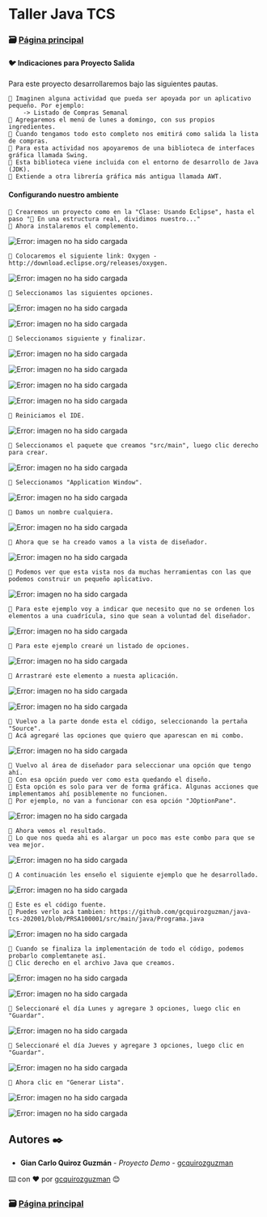 # Taller Java TCS                                                                       
### 🗃️ [Página principal](https://github.com/gcquirozguzman/java-tcs-202001)

#### 🐦 Indicaciones para Proyecto Salida

Para este proyecto desarrollaremos bajo las siguientes pautas.

```
📢 Imaginen alguna actividad que pueda ser apoyada por un aplicativo pequeño. Por ejemplo:
    -> Listado de Compras Semanal
📢 Agregaremos el menú de lunes a domingo, con sus propios ingredientes. 
📢 Cuando tengamos todo esto completo nos emitirá como salida la lista de compras.
📢 Para esta actividad nos apoyaremos de una biblioteca de interfaces gráfica llamada Swing.
📢 Esta biblioteca viene incluida con el entorno de desarrollo de Java (JDK).
📢 Extiende a otra librería gráfica más antigua llamada AWT.
```

#### Configurando nuestro ambiente

```
📢 Crearemos un proyecto como en la "Clase: Usando Eclipse", hasta el paso "📢 En una estructura real, dividimos nuestro..."
📢 Ahora instalaremos el complemento.
```

![Error: imagen no ha sido cargada](https://github.com/gcquirozguzman/java-tcs-202001/blob/master/imagenes/PRSA100001_2.png)

```
📢 Colocaremos el siguiente link: Oxygen - http://download.eclipse.org/releases/oxygen.
```

![Error: imagen no ha sido cargada](https://github.com/gcquirozguzman/java-tcs-202001/blob/master/imagenes/PRSA100001_3.png)

```
📢 Seleccionamos las siguientes opciones.
```

![Error: imagen no ha sido cargada](https://github.com/gcquirozguzman/java-tcs-202001/blob/master/imagenes/PRSA100001_4.png)

![Error: imagen no ha sido cargada](https://github.com/gcquirozguzman/java-tcs-202001/blob/master/imagenes/PRSA100001_5.png)

```
📢 Seleccionamos siguiente y finalizar.
```

![Error: imagen no ha sido cargada](https://github.com/gcquirozguzman/java-tcs-202001/blob/master/imagenes/PRSA100001_6.png)

![Error: imagen no ha sido cargada](https://github.com/gcquirozguzman/java-tcs-202001/blob/master/imagenes/PRSA100001_7.png)

![Error: imagen no ha sido cargada](https://github.com/gcquirozguzman/java-tcs-202001/blob/master/imagenes/PRSA100001_8.png)

![Error: imagen no ha sido cargada](https://github.com/gcquirozguzman/java-tcs-202001/blob/master/imagenes/PRSA100001_9.png)

```
📢 Reiniciamos el IDE.
```

![Error: imagen no ha sido cargada](https://github.com/gcquirozguzman/java-tcs-202001/blob/master/imagenes/PRSA100001_10.png)

```
📢 Seleccionamos el paquete que creamos "src/main", luego clic derecho para crear.
```

![Error: imagen no ha sido cargada](https://github.com/gcquirozguzman/java-tcs-202001/blob/master/imagenes/PRSA100001_11.png)

```
📢 Seleccionamos "Application Window".
```

![Error: imagen no ha sido cargada](https://github.com/gcquirozguzman/java-tcs-202001/blob/master/imagenes/PRSA100001_12.png)

```
📢 Damos un nombre cualquiera.
```

![Error: imagen no ha sido cargada](https://github.com/gcquirozguzman/java-tcs-202001/blob/master/imagenes/PRSA100001_13.png)

```
📢 Ahora que se ha creado vamos a la vista de diseñador.
```

![Error: imagen no ha sido cargada](https://github.com/gcquirozguzman/java-tcs-202001/blob/master/imagenes/PRSA100001_14.png)

```
📢 Podemos ver que esta vista nos da muchas herramientas con las que podemos construir un pequeño aplicativo.
```

![Error: imagen no ha sido cargada](https://github.com/gcquirozguzman/java-tcs-202001/blob/master/imagenes/PRSA100001_15.png)

```
📢 Para este ejemplo voy a indicar que necesito que no se ordenen los elementos a una cuadrícula, sino que sean a voluntad del diseñador.
```

![Error: imagen no ha sido cargada](https://github.com/gcquirozguzman/java-tcs-202001/blob/master/imagenes/PRSA100001_16.png)

```
📢 Para este ejemplo crearé un listado de opciones.
```

![Error: imagen no ha sido cargada](https://github.com/gcquirozguzman/java-tcs-202001/blob/master/imagenes/PRSA100001_17.png)

```
📢 Arrastraré este elemento a nuesta aplicación.
```

![Error: imagen no ha sido cargada](https://github.com/gcquirozguzman/java-tcs-202001/blob/master/imagenes/PRSA100001_18.png)

![Error: imagen no ha sido cargada](https://github.com/gcquirozguzman/java-tcs-202001/blob/master/imagenes/PRSA100001_19.png)

```
📢 Vuelvo a la parte donde esta el código, seleccionando la pertaña "Source".
📢 Acá agregaré las opciones que quiero que aparescan en mi combo.
```

![Error: imagen no ha sido cargada](https://github.com/gcquirozguzman/java-tcs-202001/blob/master/imagenes/PRSA100001_20.png)

```
📢 Vuelvo al área de diseñador para seleccionar una opción que tengo ahí.
📢 Con esa opción puedo ver como esta quedando el diseño.
📢 Esta opción es solo para ver de forma gráfica. Algunas acciones que implementamos ahí posiblemente no funcionen.
📢 Por ejemplo, no van a funcionar con esa opción "JOptionPane".
```

![Error: imagen no ha sido cargada](https://github.com/gcquirozguzman/java-tcs-202001/blob/master/imagenes/PRSA100001_21.png)

```
📢 Ahora vemos el resultado.
📢 Lo que nos queda ahi es alargar un poco mas este combo para que se vea mejor.
```

![Error: imagen no ha sido cargada](https://github.com/gcquirozguzman/java-tcs-202001/blob/master/imagenes/PRSA100001_22.png)

```
📢 A continuación les enseño el siguiente ejemplo que he desarrollado.
```

![Error: imagen no ha sido cargada](https://github.com/gcquirozguzman/java-tcs-202001/blob/master/imagenes/PRSA100001_23.png)

```
📢 Este es el código fuente.
📢 Puedes verlo acá tambien: https://github.com/gcquirozguzman/java-tcs-202001/blob/PRSA100001/src/main/java/Programa.java
```

![Error: imagen no ha sido cargada](https://github.com/gcquirozguzman/java-tcs-202001/blob/master/imagenes/PRSA100001_24.png)

```
📢 Cuando se finaliza la implementación de todo el código, podemos probarlo complemtanete así.
📢 Clic derecho en el archivo Java que creamos.
```

![Error: imagen no ha sido cargada](https://github.com/gcquirozguzman/java-tcs-202001/blob/master/imagenes/PRSA100001_25.png)

![Error: imagen no ha sido cargada](https://github.com/gcquirozguzman/java-tcs-202001/blob/master/imagenes/PRSA100001_26.png)

```
📢 Seleccionaré el día Lunes y agregare 3 opciones, luego clic en "Guardar".
```

![Error: imagen no ha sido cargada](https://github.com/gcquirozguzman/java-tcs-202001/blob/master/imagenes/PRSA100001_27.png)

```
📢 Seleccionaré el día Jueves y agregare 3 opciones, luego clic en "Guardar".
```

![Error: imagen no ha sido cargada](https://github.com/gcquirozguzman/java-tcs-202001/blob/master/imagenes/PRSA100001_28.png)

```
📢 Ahora clic en "Generar Lista".
```

![Error: imagen no ha sido cargada](https://github.com/gcquirozguzman/java-tcs-202001/blob/master/imagenes/PRSA100001_29.png)

![Error: imagen no ha sido cargada](https://github.com/gcquirozguzman/java-tcs-202001/blob/master/imagenes/PRSA100001_30.png)

## Autores ✒️

* **Gian Carlo Quiroz Guzmán** - *Proyecto Demo* - [gcquirozguzman](https://github.com/gcquirozguzman)

⌨️ con ❤️ por [gcquirozguzman](https://github.com/gcquirozguzman) 😊

### 🗃️ [Página principal](https://github.com/gcquirozguzman/java-tcs-202001)
